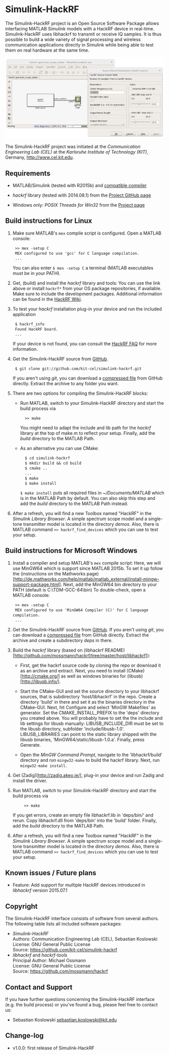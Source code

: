 Simulink-HackRF
================

The Simulink-HackRF project is an Open Source Software Package allows interfacing MATLAB Simulink models with a HackRF device in real-time. Simulink-HackRF uses libhackrf to transmit or receive IQ samples. It is thus possible to build a wide variety of signal processing and wireless communication applications directly in Simulink while being able to test them on real hardware at the same time.

![Spectrum scope demo](demos/hackrf_spectrum_scope_demo.png)

The Simulink-HackRF project was initiated at the *Communication Engineering Lab (CEL)* at the *Karlsruhe Institute of Technology (KIT)*, Germany, <http://www.cel.kit.edu>.

Requirements
------------

- MATLAB/Simulink (tested with R2015b) and [compatible compiler](http://www.mathworks.de/support/compilers)

- *hackrf* library (tested with 2014.08.1) from the [Project GitHub page](https://github.com/mossmann/hackrf/releases "hackrf github releases page")

- Windows only: *POSIX Threads for Win32* from the [Project page](http://sourceware.org/pthreads-win32/)

Build instructions for Linux
----------------------------

1. Make sure MATLAB's ```mex``` compile script is configured. Open a MATLAB console:

		>> mex -setup C
		MEX configured to use 'gcc' for C language compilation.
		...

	You can also enter ```$ mex -setup C``` a terminal (MATLAB executables must be in your PATH). 

2. Get, (build) and install the *hackrf* library and tools: You can use the link above or install ```hackrf*``` from your OS package repositories, if available. Make sure to include the development packages. Additional information can be found in the [HackRF Wiki](https://github.com/mossmann/hackrf/wiki).

3. To test your *hackrf* installation plug-in your device and run the included application

		$ hackrf_info
		Found HackRF board.
		...

    If your device is not found, you can consult the [HackRF FAQ](https://github.com/mossmann/hackrf/wiki/FAQ) for more information.

4. Get the Simulink-HackRF source from [GitHub](https://github.com/kit-cel/simulink-hackrf).

		$ git clone git://github.com/kit-cel/simulink-hackrf.git

	If you aren't using *git*, you can download a [compressed file](https://github.com/kit-cel/simulink-hackrf/archive/master.zip) from GitHub directly. Extract the archive to any folder you want.
		
5. There are two options for compiling the Simulink-HackRF blocks:

	- Run MATLAB, switch to your Simulink-HackRF directory and start the build process via

   			>> make

	    You might need to adapt the include and lib path for the *hackrf* library at the top of make.m to reflect your setup. Finally, add the *build* directory to the MATLAB Path.
		
	- As an alternative you can use CMake:
    	 
            $ cd simulink-hackrf
            $ mkdir build && cd build
            $ cmake ..
            ...
            $ make
            $ make install

        ```$ make install``` puts all required files in *~/Documents/MATLAB* which is in the MATLAB Path by default. You can also skip this step and add the *build* directory to the MATLAB Path instead.

6. After a refresh, you will find a new Toolbox named "HackRF" in the *Simulink Library Browser*. A simple spectrum scope model and a single-tone transmitter model is located in the directory *demos*. Also, there is MATLAB command ```>> hackrf_find_devices``` which you can use to test your setup.


Build instructions for Microsoft Windows
----------------------------------------

1. Install a compiler and setup MATLAB's ```mex``` compile script: Here, we will use MinGW64 which is support since MATLAB 2015b. To set it up follow the (instructions on the Mathworks page)[http://de.mathworks.com/help/matlab/matlab_external/install-mingw-support-package.html]. Next, add the MinGW64 bin directory to your PATH (default is C:\TDM-GCC-64\bin)
To double-check, open a MATLAB console:

		>> mex -setup C
		MEX configured to use 'MinGW64 Compiler (C)' for C language compilation.
		...

2. Get the Simulink-HackRF source from [GitHub](https://github.com/kit-cel/simulink-hackrf). If you aren't using *git*, you can download a [compressed file](https://github.com/kit-cel/simulink-hackrf/archive/master.zip) from GitHub directly. Extract the archive and create a subdirectory *deps* in there.

3. Build the *hackrf* library (based on (libhackrf README)[http://github.com/mossmann/hackrf/tree/master/host/libhackrf]):

    - First, get the hackrf source code by cloning the repo or download it as an archive and extract. Next, you need to install (CMake)[http://cmake.org/] as well as windows binaries for (libusb)[http://libusb.info/].

    - Start the CMake-GUI and set the source directory to your libhackrf sources, that is subdirectory 'host/libhackrf' in the repo. Create a directory 'build' in there and set it as the binaries directory in the CMake-GUI. Next, hit Configure and select 'MinGW Makefiles' as generator. Set the CMAKE_INSTALL_PREFIX to the 'deps' directory you created above. You will probably have to set the the include and lib settings for libusb manually: LIBUSB_INCLUDE_DIR must be set to the libusb directory, subfolder 'include/libusb-1.0'. LIBUSB_LIBRARIES can point to the static library shipped with the libusb binaries, 'MinGW64/static/libusb-1.0.a'. Finally, press Generate.

    - Open the *MinGW Command Prompt*, navigate to the 'libhackrf/build' directory and run ```mingw32-make``` to build the hackrf library. Next, run ```mingw32-make install```.

4. Get (Zadig)[http://zadig.akeo.ie/], plug-in your device and run Zadig and install the driver.

5. Run MATLAB, switch to your Simulink-HackRF directory and start the build process via

			>> make

	If you get errors, create an empty file libhackrf.lib in 'deps/bin/' and rerun. Copy libhackrf.dll from 'deps/bin' into the 'build' folder. Finally, add the *build* directory to the MATLAB Path.

6. After a refresh, you will find a new Toolbox named "HackRF" in the *Simulink Library Browser*. A simple spectrum scope model and a single-tone transmitter model is located in the directory *demos*. Also, there is MATLAB command ```>> hackrf_find_devices``` which you can use to test your setup.



Known issues / Future plans
---------------------------

- Feature: Add support for multiple HackRF devices introduced in *libhackrf* version 2015.07.1  


Copyright
---------

The Simulink-HackRF interface consists of software from several authors. The following table lists all included software packages:

- *Simulink-HackRF*  
  Authors: Communication Engineering Lab (CEL), Sebastian Koslowski  
  License: GNU General Public License  
  Source:  https://github.com/kit-cel/simulink-hackrf
- *libhackrf* and *hackrf-tools*  
  Principal Author: Michael Ossmann  
  License: GNU General Public License  
  Source:  https://github.com/mossmann/hackrf

Contact and Support
-------------------

If you have further questions concerning the Simulink-HackRF interface (e.g. the build process) or you've found a bug, please feel free to contact us:

- Sebastian Koslowski <sebastian.koslowski@kit.edu>


Change-log
---------

- v1.0.0: first release of Simulink-HackRF
